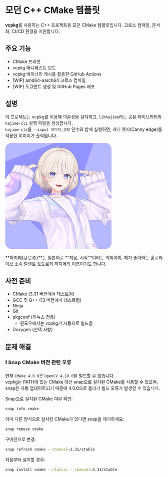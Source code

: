 # 모던 C++ CMake 템플릿

**vcpkg**를 사용하는 C++ 프로젝트용 모던 CMake 템플릿입니다. 크로스 컴파일, 문서화, CI/CD 환경을 지원합니다.

## 주요 기능

- CMake 프리셋
- vcpkg 매니페스트 모드
- vcpkg 바이너리 캐시를 활용한 GitHub Actions
- [WIP] amd64-aarch64 크로스 컴파일
- [WIP] 도큐먼트 생성 및 GitHub Pages 배포

## 설명

이 프로젝트는 vcpkg를 이용해 의존성을 설치하고, `libhajime`라는 공유 라이브러리와 `hajime-cli` 실행 파일을 생성합니다.  
`hajime-cli`를 `--input 이미지_경로` 인수와 함께 실행하면, 캐니 엣지(Canny edge)를 적용한 이미지가 출력됩니다.

![example](./todoroki_hajime.png)

**하지메(はじめ)**는 일본어로 *"처음, 시작"*이라는 의미이며, 제가 좋아하는 홀로라이브 소속 탈렌트 [토도로키 하지메](https://hololive.hololivepro.com/en/talents/todoroki-hajime/)의 이름이기도 합니다.

## 사전 준비

- CMake (3.31 버전에서 테스트됨)
- GCC 및 G++ (13 버전에서 테스트됨)
- Ninja
- Git
- pkgconf (리눅스 전용)
  - 윈도우에서는 vcpkg가 자동으로 빌드함
- Doxygen (선택 사항)

## 문제 해결

### ❗ Snap CMake 버전 관련 오류

현재 `CMake 4.0.0`은 `OpenCV 4.10.0`을 빌드할 수 없습니다.  
vcpkg는 PATH에 있는 CMake 대신 snap으로 설치된 CMake를 사용할 수 있으며, snap은 자동 업데이트되기 때문에 4.0.0으로 올라가 빌드 오류가 발생할 수 있습니다.

Snap으로 설치된 CMake 여부 확인:

```bash
snap info cmake
```

이미 다른 방식으로 설치된 CMake가 있다면 snap을 제거하세요:

```bash
snap remove cmake
```

구버전으로 변경:

```bash
snap refresh cmake --channel=3.31/stable
```

처음부터 설치할 경우:

```bash
snap install cmake --classic --channel=3.31/stable
```